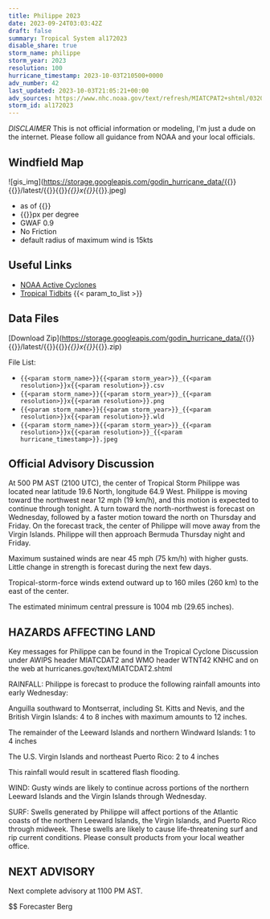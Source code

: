 ```yaml
---
title: Philippe 2023
date: 2023-09-24T03:03:42Z
draft: false
summary: Tropical System al172023
disable_share: true
storm_name: philippe
storm_year: 2023
resolution: 100
hurricane_timestamp: 2023-10-03T210500+0000
adv_number: 42
last_updated: 2023-10-03T21:05:21+00:00
adv_sources: https://www.nhc.noaa.gov/text/refresh/MIATCPAT2+shtml/032041.shtml;https://www.nhc.noaa.gov/refresh/graphics_at2+shtml/204352.shtml?cone
storm_id: al172023
---
```

*DISCLAIMER* This is not official information or modeling, I'm just a dude on the internet.  Please follow all guidance from NOAA and your local officials.

## Windfield Map
![gis_img](https://storage.googleapis.com/godin_hurricane_data/{{<param storm_name>}}{{<param storm_year>}}/latest/{{<param storm_name>}}{{<param storm_year>}}_{{<param resolution>}}x{{<param resolution>}}_{{<param hurricane_timestamp>}}.jpeg)

- as of {{<param last_updated>}}
- {{<param resolution>}}px per degree
- GWAF 0.9
- No Friction
- default radius of maximum wind is 15kts

## Useful Links
- [NOAA Active Cyclones](https://www.nhc.noaa.gov/)
- [Tropical Tidbits](https://www.tropicaltidbits.com/storminfo/)
{{< param_to_list >}}

## Data Files
[Download Zip](https://storage.googleapis.com/godin_hurricane_data/{{<param storm_name>}}{{<param storm_year>}}/latest/{{<param storm_name>}}{{<param storm_year>}}_{{<param resolution>}}x{{<param resolution>}}_{{<param hurricane_timestamp>}}.zip)

File List:
- `{{<param storm_name>}}{{<param storm_year>}}_{{<param resolution>}}x{{<param resolution>}}.csv`
- `{{<param storm_name>}}{{<param storm_year>}}_{{<param resolution>}}x{{<param resolution>}}.png`
- `{{<param storm_name>}}{{<param storm_year>}}_{{<param resolution>}}x{{<param resolution>}}.wld`
- `{{<param storm_name>}}{{<param storm_year>}}_{{<param resolution>}}x{{<param resolution>}}_{{<param hurricane_timestamp>}}.jpeg`


## Official Advisory Discussion
At 500 PM AST (2100 UTC), the center of Tropical Storm Philippe was
located near latitude 19.6 North, longitude 64.9 West.  Philippe is
moving toward the northwest near 12 mph (19 km/h), and this motion 
is expected to continue through tonight.  A turn toward the 
north-northwest is forecast on Wednesday, followed by a faster 
motion toward the north on Thursday and Friday.  On the forecast 
track, the center of Philippe will move away from the Virgin 
Islands.  Philippe will then approach Bermuda Thursday night and 
Friday.
 
Maximum sustained winds are near 45 mph (75 km/h) with higher gusts.
Little change in strength is forecast during the next few days.
 
Tropical-storm-force winds extend outward up to 160 miles (260 km)
to the east of the center.
 
The estimated minimum central pressure is 1004 mb (29.65 inches).
 
 
HAZARDS AFFECTING LAND
----------------------
Key messages for Philippe can be found in the Tropical Cyclone
Discussion under AWIPS header MIATCDAT2 and WMO header WTNT42 KNHC
and on the web at hurricanes.gov/text/MIATCDAT2.shtml
 
RAINFALL:  Philippe is forecast to produce the following rainfall
amounts into early Wednesday:
 
Anguilla southward to Montserrat, including St. Kitts and Nevis,
and the British Virgin Islands:  4 to 8 inches with maximum amounts
to 12 inches.
 
The remainder of the Leeward Islands and northern Windward Islands:
1 to 4 inches
 
The U.S. Virgin Islands and northeast Puerto Rico: 2 to 4 inches
 
This rainfall would result in scattered flash flooding.
 
WIND:  Gusty winds are likely to continue across portions of the
northern Leeward Islands and the Virgin Islands through Wednesday.
 
SURF:  Swells generated by Philippe will affect portions of the
Atlantic coasts of the northern Leeward Islands, the Virgin
Islands, and Puerto Rico through midweek. These swells are
likely to cause life-threatening surf and rip current conditions.
Please consult products from your local weather office.
 
 
NEXT ADVISORY
-------------
Next complete advisory at 1100 PM AST.
 
$$
Forecaster Berg